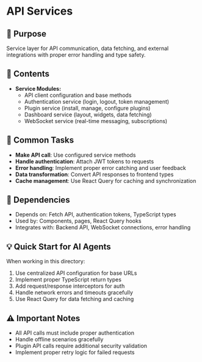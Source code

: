 # API Services

## 🎯 Purpose
Service layer for API communication, data fetching, and external integrations with proper error handling and type safety.

## 📁 Contents
- **Service Modules:**
  - API client configuration and base methods
  - Authentication service (login, logout, token management)
  - Plugin service (install, manage, configure plugins)
  - Dashboard service (layout, widgets, data fetching)
  - WebSocket service (real-time messaging, subscriptions)

## 🔧 Common Tasks
- **Make API call**: Use configured service methods
- **Handle authentication**: Attach JWT tokens to requests
- **Error handling**: Implement proper error catching and user feedback
- **Data transformation**: Convert API responses to frontend types
- **Cache management**: Use React Query for caching and synchronization

## 🔗 Dependencies
- Depends on: Fetch API, authentication tokens, TypeScript types
- Used by: Components, pages, React Query hooks
- Integrates with: Backend API, WebSocket connections, error handling

## 💡 Quick Start for AI Agents
When working in this directory:
1. Use centralized API configuration for base URLs
2. Implement proper TypeScript return types
3. Add request/response interceptors for auth
4. Handle network errors and timeouts gracefully
5. Use React Query for data fetching and caching

## ⚠️ Important Notes
- All API calls must include proper authentication
- Handle offline scenarios gracefully
- Plugin API calls require additional security validation
- Implement proper retry logic for failed requests